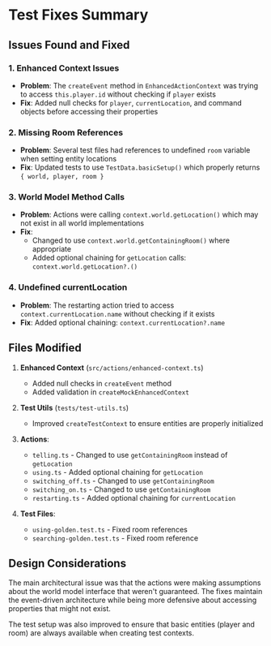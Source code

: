 # Test Fixes Summary

## Issues Found and Fixed

### 1. Enhanced Context Issues
- **Problem**: The `createEvent` method in `EnhancedActionContext` was trying to access `this.player.id` without checking if `player` exists
- **Fix**: Added null checks for `player`, `currentLocation`, and command objects before accessing their properties

### 2. Missing Room References
- **Problem**: Several test files had references to undefined `room` variable when setting entity locations
- **Fix**: Updated tests to use `TestData.basicSetup()` which properly returns `{ world, player, room }`

### 3. World Model Method Calls
- **Problem**: Actions were calling `context.world.getLocation()` which may not exist in all world implementations
- **Fix**: 
  - Changed to use `context.world.getContainingRoom()` where appropriate
  - Added optional chaining for `getLocation` calls: `context.world.getLocation?.()`

### 4. Undefined currentLocation
- **Problem**: The restarting action tried to access `context.currentLocation.name` without checking if it exists
- **Fix**: Added optional chaining: `context.currentLocation?.name`

## Files Modified

1. **Enhanced Context** (`src/actions/enhanced-context.ts`)
   - Added null checks in `createEvent` method
   - Added validation in `createMockEnhancedContext`

2. **Test Utils** (`tests/test-utils.ts`)
   - Improved `createTestContext` to ensure entities are properly initialized

3. **Actions**:
   - `telling.ts` - Changed to use `getContainingRoom` instead of `getLocation`
   - `using.ts` - Added optional chaining for `getLocation`
   - `switching_off.ts` - Changed to use `getContainingRoom`
   - `switching_on.ts` - Changed to use `getContainingRoom`
   - `restarting.ts` - Added optional chaining for `currentLocation`

4. **Test Files**:
   - `using-golden.test.ts` - Fixed room references
   - `searching-golden.test.ts` - Fixed room reference

## Design Considerations

The main architectural issue was that the actions were making assumptions about the world model interface that weren't guaranteed. The fixes maintain the event-driven architecture while being more defensive about accessing properties that might not exist.

The test setup was also improved to ensure that basic entities (player and room) are always available when creating test contexts.
